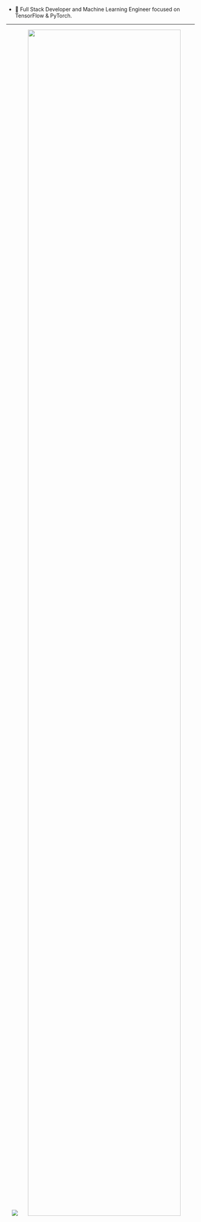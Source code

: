 - 🌱 Full Stack Developer and Machine Learning Engineer focused on TensorFlow & PyTorch.

---
<p align="center">
    <img src="https://skillicons.dev/icons?i=python,tensorflow,pytorch,mongo,sqlite,docker,html,javascript,typescript,react,azure,ableton,bash,latex,flask">
    <img height="90%" width="auto" src ="https://github-readme-stats.vercel.app/api?username=wlinds&show_icons=true&count_private=true&theme=github_dark_dimmed&hide_border=true&hide=issues,stars&bg_color=00000000&rank_icon=github">
</p>
